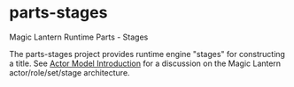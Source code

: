 # parts-stages
Magic Lantern Runtime Parts - Stages

The parts-stages project provides runtime engine "stages" for constructing a title. See [Actor Model Introduction](https://github.com/magic-lantern-studio/mle-documentation/wiki/Actor-Model-Introduction) for a discussion on the Magic Lantern actor/role/set/stage architecture.
